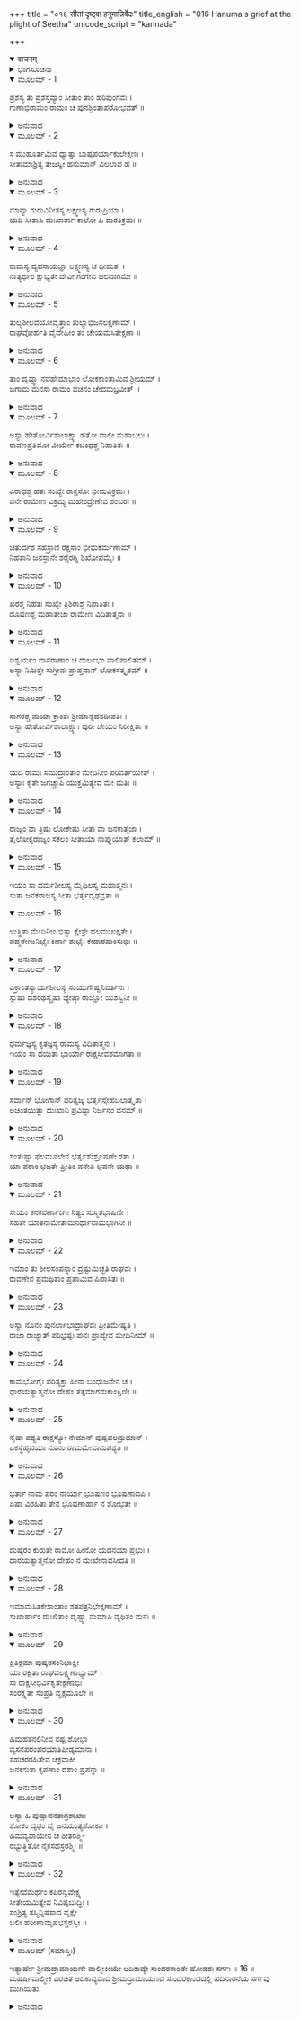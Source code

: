 +++
title = "०१६ सीतां दृष्ट्वा हनुमान्निर्वेदः"
title_english = "016 Hanuma s grief at the plight of Seetha"
unicode_script = "kannada"

+++
<details open><summary>वाचनम्</summary>

<div class="audioEmbed"  caption="श्रीराम-हरिसीताराममूर्ति-घनपाठिभ्यां वचनम्" src="https://archive.org/download/Ramayana-recitation-Sriram-harisItArAmamUrti-Ghanapaati-v2/Kanda_5/Kanda_5_SK-016-Hanuma_s_grief_at_the_plight_of_Seetha.mp3"></div>
</details>



<details><summary>ಭಾಗಸೂಚನಾ</summary>

ಹನುಮಂತನು ಸೀತಾದೇವಿಯ ಶೀಲ-ಸೌಂದರ್ಯಗಳನ್ನು ಮನಸ್ಸಿನಲ್ಲೇ ಶ್ಲಾಘಿಸುತ್ತಾ, ಅವಳ ಕಷ್ಟಕೊಟಲೆಗಳಿಗೆ ಮರುಗಿದುದು
</details>

<details open><summary>ಮೂಲಮ್ - 1</summary>

ಪ್ರಶಸ್ಯ ತು ಪ್ರಶಸ್ತವ್ಯಾಂ ಸೀತಾಂ ತಾಂ ಹರಿಪುಂಗವಃ ।  
ಗುಣಾಭಿರಾಮಂ ರಾಮಂ ಚ ಪುನಶ್ಚಿಂತಾಪರೋಭವತ್ ॥
</details>

<details><summary>ಅನುವಾದ</summary>

ಕಪಿಶ್ರೇಷ್ಠನಾದ ಹನುಮಂತನು ಪ್ರಶಂಸಾರ್ಹಳಾದ ಸೀತಾದೇವಿಯನ್ನು ಮತ್ತು ಸುಗುಣಾಭಿರಾಮನೂ, ಲೋಕವಂದಿತನೂ ಆದ ಶ್ರೀರಾಮನನ್ನು ಕೊಂಡಾಡಿದನು. ಒಡನೆಯೇ ಚಿಂತಾಮಗ್ನನಾದನು.॥1॥
</details>

<details open><summary>ಮೂಲಮ್ - 2</summary>

ಸ ಮುಹೂರ್ತಮಿವ ಧ್ಯಾತ್ವಾ ಬಾಷ್ಪಪರ್ಯಾಕುಲೇಕ್ಷಣಃ ।  
ಸೀತಾಮಾಶ್ರಿತ್ಯ ತೇಜಸ್ವೀ ಹನುಮಾನ್ ವಿಲಲಾಪ ಹ ॥
</details>

<details><summary>ಅನುವಾದ</summary>

ಮಹಾಧೈರ್ಯಶಾಲಿಯಾದ ಹನುಮಂತನು ಒಂದು ಕ್ಷಣಕಾಲ ಧ್ಯಾನಮಗ್ನನಾಗಿ ಸೀತೆಯ ಆಗಿನ ಪರಿಸ್ಥಿತಿಯನ್ನು ಕಂಡು, ಕಣ್ಣೀರು ತುಂಬಿ ಗಟ್ಟಿಯಾಗಿ ವಿಲಪಿಸತೊಡಗಿದನು.॥2॥
</details>

<details open><summary>ಮೂಲಮ್ - 3</summary>

ಮಾನ್ಯಾ ಗುರುವಿನೀತಸ್ಯ ಲಕ್ಷ್ಮಣಸ್ಯ ಗುರುಪ್ರಿಯಾ ।  
ಯದಿ ಸೀತಾಪಿ ದುಃಖಾರ್ತಾ ಕಾಲೋ ಹಿ ದುರತಿಕ್ರಮಃ ॥
</details>

<details><summary>ಅನುವಾದ</summary>

‘‘ಹೆಚ್ಚಾದ ವಿನಯ ವಿಧೇಯನಾದ ಲಕ್ಷ್ಮಣಸ್ವಾಮಿಗೆ ಪೂಜ್ಯಳಾದ ಅವನಣ್ಣನಾದ ಶ್ರೀರಾಮನಿಗೆ ಪ್ರಿಯಪತ್ನಿಯಾಗಿರುವ ಈ ಸೀತೆಯೂ ದುಃಖಪೀಡಿತಳಾಗುವುದೆಂದರೆ ಕಾಲವನ್ನು ಯಾರು ತಾನೇ ಮಿರಲು ಸಾಧ್ಯ?॥3॥
</details>

<details open><summary>ಮೂಲಮ್ - 4</summary>

ರಾಮಸ್ಯ ವ್ಯವಸಾಯಜ್ಞಾ ಲಕ್ಷ್ಮಣಸ್ಯ ಚ ಧೀಮತಃ ।  
ನಾತ್ಯರ್ಥಂ ಕ್ಷುಭ್ಯತೇ ದೇವೀ ಗಂಗೇವ ಜಲದಾಗಮೇ ॥
</details>

<details><summary>ಅನುವಾದ</summary>

ಮಹಾಪರಾಕ್ರಮಿಯಾದ ಶ್ರೀರಾಮನ ಶೌರ್ಯವನ್ನೂ, ಅಭಿಪ್ರಾಯವನ್ನೂ ಹಾಗೂ ಲಕ್ಷ್ಮಣನ ಎಣೆಯಿಲ್ಲದ ಪರಾಕ್ರಮವನ್ನು ತಿಳಿದಿರುವ ಸೀತಾದೇವಿಯು ವರ್ಷಾಕಾಲದಲ್ಲಿ ಮಹಾಪ್ರವಾಹ ಬಂದಾಗಲೂ ಗಂಗಾನದಿಯು ಕ್ಷೋಭೆಗೊಳ್ಳದಂತೆ ಅಧೀರಳಾಗಿಲ್ಲ.॥4॥
</details>

<details open><summary>ಮೂಲಮ್ - 5</summary>

ತುಲ್ಯಶೀಲವಯೋವೃತ್ತಾಂ ತುಲ್ಯಾಭಿಜನಲಕ್ಷಣಾಮ್ ।  
ರಾಘವೋರ್ಹತಿ ವೈದೇಹೀಂ ತಂ ಚೇಯಮಸಿತೇಕ್ಷಣಾ ॥
</details>

<details><summary>ಅನುವಾದ</summary>

ತನಗೆ ಸಮಾನವಾದ ಶೀಲ, ವಯಸ್ಸು, ಚಾರಿತ್ರ್ಯ ಹಾಗೂ ಸತ್ಕುಲ ಲಕ್ಷಣಗಳುಳ್ಳ ಶ್ರೀ ಸೀತಾದೇವಿಯನ್ನು ಪತ್ನಿಯಾಗಿ ಪಡೆಯಲು ನಿಶ್ಚಯವಾಗಿ ಶ್ರೀರಾಮನು ಯೋಗ್ಯನಾಗಿದ್ದಾನೆ. ಹಾಗೆಯೇ ತನಗೆ ಸಮಾನವಾದ ಶೀಲ, ವಯಸ್ಸು, ಚಾರಿತ್ರ್ಯ ಮತ್ತು ಕುಲ-ಲಕ್ಷಣಗಳುಳ್ಳ ಶ್ರೀರಾಮನನ್ನು ಪತಿಯಾಗಿ ಪಡೆಯಲು ಕನ್ನೆದಿಲೆಯಂತೆ ಕಪ್ಪಾದ ಕಣ್ಣುಗಳುಳ್ಳ ವೈದೇಹಿಯೂ ಯೋಗ್ಯಳಾಗಿದ್ದಾಳೆ.’’॥5॥
</details>

<details open><summary>ಮೂಲಮ್ - 6</summary>

ತಾಂ ದೃಷ್ಟ್ವಾ ನವಹೇಮಾಭಾಂ ಲೋಕಕಾಂತಾಮಿವ ಶ್ರೀಯಮ್ ।  
ಜಗಾಮ ಮನಸಾ ರಾಮಂ ವಚನಂ ಚೇದಮಬ್ರವೀತ್ ॥
</details>

<details><summary>ಅನುವಾದ</summary>

ಪುಟಕ್ಕಿಟ್ಟ ಚಿನ್ನದಂತೆ ಶೋಭಿಸುತ್ತಿರುವ, ಲಕ್ಷ್ಮೀದೇವಿಯಂತೆ ಲೋಕಮನೋಹರಳಾದ ಆ ಸೀತಾದೇವಿಯನ್ನು ನೋಡಿ, ಮನಸ್ಸಿನಲ್ಲೇ ಶ್ರೀರಾಮನನ್ನೇ ಧ್ಯಾನಿಸುತ್ತಾ ಹನುಮಂತನು ಪುನಃ ಹೀಗೆ ಹೇಳಿಕೊಂಡನು.॥6॥
</details>

<details open><summary>ಮೂಲಮ್ - 7</summary>

ಅಸ್ಯಾ ಹೇತೋರ್ವಿಶಾಲಾಕ್ಷ್ಯಾ ಹತೋ ವಾಲೀ ಮಹಾಬಲಃ ।  
ರಾವಣಪ್ರತಿಮೋ ವೀರ್ಯೇ ಕಬಂಧಶ್ಚ ನಿಪಾತಿತಃ ॥
</details>

<details><summary>ಅನುವಾದ</summary>

ವಿಶಾಲನೇತ್ರೆಯಾದ ಇವಳ ಸಲುವಾಗಿಯೇ ಮಹಾಬಲಿಷ್ಠನಾದ ವಾಲಿಯ ಸಂಹಾರವಾಯಿತು. ಪರಾಕ್ರಮದಲ್ಲಿ ರಾವಣನಿಗೆ ಸಮಾನವಾಗಿದ್ದ ಕಬಂಧನೂ ಕೂಡ ಹತನಾದನು.॥7॥
</details>

<details open><summary>ಮೂಲಮ್ - 8</summary>

ವಿರಾಧಶ್ಚ ಹತಃ ಸಂಖ್ಯೇ ರಾಕ್ಷಸೋ ಭೀಮವಿಕ್ರಮಃ ।  
ವನೇ ರಾಮೇಣ ವಿಕ್ರಮ್ಯ ಮಹೇಂದ್ರೇಣೇವ ಶಂಬರಃ ॥
</details>

<details><summary>ಅನುವಾದ</summary>

ಮಹೇಂದ್ರನು ಶಂಬರನನ್ನು ಸಂಹರಿಸುವಂತೆ, ಮಹಾಪರಾಕ್ರಮಿಯಾದ ಶ್ರೀರಾಮನು ಅರಣ್ಯದಲ್ಲಿ ಭಯಂಕರ ಪರಾಕ್ರಮಿಯಾದ ವಿರಾಧನನ್ನು ಯುದ್ಧದಲ್ಲಿ ಸಂಹರಿಸಿದನು.॥8॥
</details>

<details open><summary>ಮೂಲಮ್ - 9</summary>

ಚತುರ್ದಶ ಸಹಸ್ರಾಣಿ ರಕ್ಷಸಾಂ ಭೀಮಕರ್ಮಣಾಮ್ ।  
ನಿಹತಾನಿ ಜನಸ್ಥಾನೇ ಶರೈರಗ್ನಿ ಶಿಖೋಪಮೈಃ ॥
</details>

<details><summary>ಅನುವಾದ</summary>

ಜನಸ್ಥಾನದಲ್ಲಿ ಭಯಂಕರಕರ್ಮಿಗಳಾದ ಹದಿನಾಲ್ಕು ಸಾವಿರ ರಾಕ್ಷಸರು ಶ್ರೀರಾಮನ ಅಗ್ನಿಜ್ವಾಲೆಗೆ ಸಮಾನವಾದ ಬಾಣಗಳಿಗೆ ಬಲಿಯಾದರು.॥9॥
</details>

<details open><summary>ಮೂಲಮ್ - 10</summary>

ಖರಶ್ಚ ನಿಹತಃ ಸಂಖ್ಯೇ ತ್ರಿಶಿರಾಶ್ಚ ನಿಪಾತಿತಃ ।  
ದೂಷಣಶ್ಚ ಮಹಾತೇಜಾ ರಾಮೇಣ ವಿದಿತಾತ್ಮನಾ ॥
</details>

<details><summary>ಅನುವಾದ</summary>

ಜಗದ್ವಿಖ್ಯಾತನಾದ ಶ್ರೀರಾಮನಿಂದ ಸಮರಾಂಗಣದಲ್ಲಿ ಖರನೂ, ತ್ರಿಶಿರನೂ ಮಣ್ಣುಗೂಡಿದರು. ಯುದ್ಧವೀರನಾದ ದೂಷಣನೂ ನೆಲಸಮನಾದನು.॥10॥
</details>

<details open><summary>ಮೂಲಮ್ - 11</summary>

ಐಶ್ವರ್ಯಂ ವಾನರಾಣಾಂ ಚ ದುರ್ಲಭಂ ವಾಲಿಪಾಲಿತಮ್ ।  
ಅಸ್ಯಾ ನಿಮಿತ್ತೇ ಸುಗ್ರೀವಃ ಪ್ರಾಪ್ತವಾನ್ ಲೋಕಸತ್ಕೃತಮ್ ॥
</details>

<details><summary>ಅನುವಾದ</summary>

ವಾಲಿಯಿಂದ ರಕ್ಷಿಸಲ್ಪಡುತ್ತಿದ್ದ, ಇತರರಿಂದ ಹೊಂದಲು ಅಶಕ್ಯವಾದ, ಲೋಕ ಪ್ರಸಿದ್ಧವಾದ ವಾನರರ ಅತುಳೈಶ್ವರ್ಯವನ್ನು ಇವಳ ನಿಮಿತ್ತದಿಂದಲೇ ಸುಗ್ರೀವನು ಪಡೆದುಕೊಂಡನು.॥11॥
</details>

<details open><summary>ಮೂಲಮ್ - 12</summary>

ಸಾಗರಶ್ಚ ಮಯಾ ಕ್ರಾಂತಃ ಶ್ರೀಮಾನ್ನದನದೀಪತಿಃ ।  
ಅಸ್ಯಾ ಹೇತೋರ್ವಿಶಾಲಾಕ್ಷ್ಯಾಃ ಪುರೀ ಚೇಯಂ ನಿರೀಕ್ಷಿತಾ ॥
</details>

<details><summary>ಅನುವಾದ</summary>

ವಿಶಾಲಾಕ್ಷಿಯಾದ ಇವಳಿಗಾಗಿಯೇ ನಾನು ನದಿ-ನದಗಳಿಗೆ ಒಡೆಯನೂ, ರತ್ನಾಕರನೂ ಆದ ಸಮುದ್ರವನ್ನು ಲಂಘಿಸಿ ಬಂದು ಈ ಲಂಕಾಪಟ್ಟಣವನ್ನು ನೋಡಿದೆನು.॥12॥
</details>

<details open><summary>ಮೂಲಮ್ - 13</summary>

ಯದಿ ರಾಮಃ ಸಮುದ್ರಾಂತಾಂ ಮೇದಿನೀಂ ಪರಿವರ್ತಯೇತ್ ।  
ಅಸ್ಯಾಃ ಕೃತೇ ಜಗಚ್ಚಾಪಿ ಯುಕ್ತಮಿತ್ಯೇವ ಮೇ ಮತಿಃ ॥
</details>

<details><summary>ಅನುವಾದ</summary>

ಒಂದು ವೇಳೆ ಈ ಸೀತಾ ದೇವಿಗಾಗಿ ಶ್ರೀರಾಮನು ಸಮುದ್ರಾಂತವಾದ ಈ ಭೂಮಂಡಲವೇ ಅಲ್ಲ, ಸಕಲಲೋಕಗಳನ್ನು ತಲೆಕೆಳಗಾಗಿ ಮಾಡಿದರೂ ಅದು ಯುಕ್ತವೆಂದೇ ನನ್ನ ಭಾವನೆಯಾಗಿದೆ.॥13॥
</details>

<details open><summary>ಮೂಲಮ್ - 14</summary>

ರಾಜ್ಯಂ ವಾ ತ್ರಿಷು ಲೋಕೇಷು ಸೀತಾ ವಾ ಜನಕಾತ್ಮಜಾ ।  
ತ್ರೈಲೋಕ್ಯರಾಜ್ಯಂ ಸಕಲಂ ಸೀತಾಯಾ ನಾಪ್ನುಯಾತ್ ಕಲಾಮ್ ॥
</details>

<details><summary>ಅನುವಾದ</summary>

ಶ್ರೀರಾಮನಿಗೆ ಮೂರು ಲೋಕಗಳ ಆಧಿಪತ್ಯವನ್ನು ಪಡೆಯುವುದು ಮುಖ್ಯವೋ? ಜನಕಾತ್ಮಜೆಯಾದ ಸೀತಾದೇವಿಯನ್ನು ಹೊಂದುವುದು ಮುಖ್ಯವೋ? ಎಂದು ಆಲೋಚಿಸಿದರೆ ತ್ರಿಲೋಕಾಧಿಪತ್ಯವು ಸೀತಾಪ್ರಾಪ್ತಿಯ ಮುಂದೆ ಹದಿನಾರನೆಯ ಒಂದು ಅಂಶಕ್ಕೂ ಕೂಡ ಸರಿಯಾಗಲಾರದು.॥14॥
</details>

<details open><summary>ಮೂಲಮ್ - 15</summary>

ಇಯಂ ಸಾ ಧರ್ಮಶೀಲಸ್ಯ ಮೈಥಿಲಸ್ಯ ಮಹಾತ್ಮನಃ ।  
ಸುತಾ ಜನಕರಾಜಸ್ಯ ಸೀತಾ ಭರ್ತೃದೃಢವ್ರತಾ ॥
</details>

<details open><summary>ಮೂಲಮ್ - 16</summary>

ಉತ್ಥಿತಾ ಮೇದಿನೀಂ ಭಿತ್ವಾ ಕ್ಷೇತ್ರೇ ಹಲಮುಖಕ್ಷತೇ ।  
ಪದ್ಮರೇಣುನಿಭೈಃ ಕಿರ್ಣಾ ಶುಭೈಃ ಕೇದಾರಪಾಂಸುಭಿಃ ॥
</details>

<details><summary>ಅನುವಾದ</summary>

ಧರ್ಮಶೀಲನೂ, ಮಹಾತ್ಮನೂ ಆದ ಮಿಥಿಲಾಧಿಪತಿ ಜನಕ ಮಹಾರಾಜನು ಯಜ್ಞನಿಮಿತ್ತವಾಗಿ ಭೂಮಿಯನ್ನು ಊಳುತ್ತಿದ್ದಾಗ ಪದ್ಮಪರಾಗದಂತೆ ಶುಭಕರ ಧೂಳಿನಿಂದ ಉದಿಸಿದ ಅಯೋನಿಜೆಯಾದ ಜನಕನ ಮಗಳೂ, ಪತಿಯನ್ನೇ ದೃಢವಾಗಿ ಆಶ್ರಯಿಸಿರುವ ಮಹಾಪತಿವ್ರತೆಯಾದ ಸೀತೆಯು ಇವಳೇ ಆಗಿದ್ದಾಳೆ.॥15-16॥
</details>

<details open><summary>ಮೂಲಮ್ - 17</summary>

ವಿಕ್ರಾಂತಸ್ಯಾರ್ಯಶೀಲಸ್ಯ ಸಂಯುಗೇಷ್ವನಿವರ್ತಿನಃ ।  
ಸ್ನುಷಾ ದಶರಥಸ್ಯೈಷಾ ಜ್ಯೇಷ್ಠಾ ರಾಜ್ಞೋ ಯಶಸ್ವಿನೀ ॥
</details>

<details><summary>ಅನುವಾದ</summary>

ಮಹಾಪರಾಕ್ರಮಿಯಾದ ಆರ್ಯರ ಗುಣ-ಶೀಲಗಳನ್ನೇ ಮೈಗುಡಿಸಿಕೊಂಡಿದ್ದ, ಯುದ್ಧಗಳಲ್ಲಿ ಎಂದೂ ಹಿಂಜರಿಯದೆ ಕೆಚ್ಚಿನಿಂದ ಶತ್ರುಗಳೊಡನೆ ಹೋರಾಡುತ್ತಿದ್ದ ದಶರಥಮಹಾರಾಜನ ಹಿರಿಯ ಸೊಸೆ ಇವಳೇ ಅಲ್ಲವೇ?॥17॥
</details>

<details open><summary>ಮೂಲಮ್ - 18</summary>

ಧರ್ಮಜ್ಞಸ್ಯ ಕೃತಜ್ಞಸ್ಯ ರಾಮಸ್ಯ ವಿದಿತಾತ್ಮನಃ ।  
ಇಯಂ ಸಾ ದಯಿತಾ ಭಾರ್ಯಾ ರಾಕ್ಷಸೀವಶಮಾಗತಾ ॥
</details>

<details><summary>ಅನುವಾದ</summary>

ಧರ್ಮಜ್ಞನೂ, ಮಾಡಿದ ಉಪಕಾರವನ್ನು ಎಂದೂ ಮರೆಯದವನೂ, ಆತ್ಮಜ್ಞಾನಿಯೂ ಆದ ಶ್ರೀರಾಮನಿಗೆ ಪ್ರಾಣಪ್ರಿಯಳೂ, ಧರ್ಮಪತ್ನಿಯೂ ಆದ ಸೀತಾದೇವಿಯು ಇಂದು ರಾಕ್ಷಸಿಯರ ಮಧ್ಯದಲ್ಲಿ ಇರುವಳಲ್ಲ?॥18॥
</details>

<details open><summary>ಮೂಲಮ್ - 19</summary>

ಸರ್ವಾನ್ ಭೋಗಾನ್ ಪರಿತ್ಯಜ್ಯ ಭರ್ತೃಸ್ನೇಹಬಲಾತ್ಕೃತಾ ।  
ಅಚಿಂತಯಿತ್ವಾ ದುಃಖಾನಿ ಪ್ರವಿಷ್ಟಾ ನಿರ್ಜನಂ ವನಮ್ ॥
</details>

<details><summary>ಅನುವಾದ</summary>

ಸಾಧ್ವಿಯಾದ ಇವಳು ಪತಿಯ ಪ್ರೇಮಬಲದಿಂದ ಆಕರ್ಷಿತಳಾಗಿ ಸಕಲ ವಿಧವಾದ ರಾಜಭೋಗಗಳನ್ನು ಪರಿತ್ಯಜಿಸಿ ವನವಾಸ ಕಷ್ಟಗಳನ್ನು ಲೆಕ್ಕಿಸದೆ, ನಿರ್ಜನವಾದ ಅರಣ್ಯಕ್ಕೆ ಪತಿಯೊಡನೆ ಬಂದವಳು.॥19॥
</details>

<details open><summary>ಮೂಲಮ್ - 20</summary>

ಸಂತುಷ್ಟಾ  ಫಲಮೂಲೇನ ಭರ್ತೃಶುಶ್ರೂಷಣೇ  ರತಾ ।  
ಯಾ ಪರಾಂ ಭಜತೇ ಪ್ರೀತಿಂ ವನೇಪಿ ಭವನೇ ಯಥಾ ॥
</details>

<details><summary>ಅನುವಾದ</summary>

ಪತಿಸೇವಾ ಪರಾಯಣೆಯೂ, ಅರಣ್ಯದಲ್ಲಿ ಸಿಗುವ ಫಲ-ಮೂಲಾದಿಗಳಿಂದಲೇ ಸಂತುಷ್ಟಳಾಗುತ್ತಿದ್ದ, ಶ್ರೀರಾಮನೊಡನೆ ಪರಮ ಪ್ರೀತಿಯಿಂದ ಅರಮನೆಯನ್ನು ಬಿಟ್ಟು ಗೊಂಡಾರಣ್ಯವನ್ನು ಸೇರಿದ ಆ ಸೀತೆಯು ಇವಳೇ.॥20॥
</details>

<details open><summary>ಮೂಲಮ್ - 21</summary>

ಸೇಯಂ ಕನಕವರ್ಣಾಂಗೀ ನಿತ್ಯಂ ಸುಸ್ಮಿತಭಾಷಿಣೀ ।  
ಸಹತೇ ಯಾತನಾಮೇತಾಮನರ್ಥಾನಾಮಭಾಗಿನೀ ॥
</details>

<details><summary>ಅನುವಾದ</summary>

ಯಾವಾಗಲೂ ಮುಗುಳ್ನಗೆಯಿಂದಲೇ ಮಾತನಾಡುವ ಪುತ್ಥಳಿ ಬೊಂಬೆಯಂತಿರುವ, ಯಾವುದೇ ಸಣ್ಣ ಕಷ್ಟಗಳಿಗೂ ಭಾಗಿಯಾಗಲು ಯೋಗ್ಯಳಲ್ಲದ ಸೀತಾದೇವಿಯು ರಾಕ್ಷಸಿಯರು ಕೊಡುತ್ತಿರುವ ಉಪಟಳವನ್ನು ಸಹಿಸಿಕೊಂಡಿದ್ದಾಳೆ.॥21॥
</details>

<details open><summary>ಮೂಲಮ್ - 22</summary>

ಇಮಾಂ ತು ಶೀಲಸಂಪನ್ನಾಂ ದ್ರಷ್ಟುಮಿಚ್ಛತಿ ರಾಘವಃ ।  
ರಾವಣೇನ ಪ್ರಮಥಿತಾಂ ಪ್ರಪಾಮಿವ ಪಿಪಾಸಿತಃ ॥
</details>

<details><summary>ಅನುವಾದ</summary>

ದುಷ್ಟನಾದ ರಾವಣನು ಕೊಡುತ್ತಿರುವ ಎಲ್ಲ ಕಷ್ಟಗಳನ್ನು ಸಹಿಸಿಕೊಂಡು, ತನ್ನ ಶೀಲಸಂಪತ್ತನ್ನು ಸಂರಕ್ಷಿಸಿಕೊಂಡು ಇರುವ ಈ ಸೀತಾದೇವಿಯನ್ನು ನೋಡಲು ಬಾಯಾರಿದವನು ಅರವಟ್ಟಿಗೆಯನ್ನು ಅರಸಿಕೊಂಡು ಹೋಗುವನಂತೆ, ಶ್ರೀರಾಮನು ಕಾತರನಾಗಿದ್ದಾನೆ.॥22॥
</details>

<details open><summary>ಮೂಲಮ್ - 23</summary>

ಅಸ್ಯಾ ನೂನಂ ಪುನರ್ಲಾಭಾದ್ರಾಘವಃ ಪ್ರೀತಿಮೇಷ್ಯತಿ ।  
ರಾಜಾ ರಾಜ್ಯಾತ್ ಪರಿಭ್ರಷ್ಟಃ ಪುನಃ ಪ್ರಾಪ್ಯೇವ ಮೇದಿನೀಮ್ ॥
</details>

<details><summary>ಅನುವಾದ</summary>

ರಾಜ್ಯಭ್ರಷ್ಟನಾದ ರಾಜನು ಪುನಃ ತನ್ನ ರಾಜ್ಯವನ್ನು ಪಡೆದುಕೊಂಡಾಗ ಸಂತೋಷ ಪಡುವಂತೆ ಶ್ರೀರಾಮನು ಸೀತಾದೇವಿಯನ್ನು ಮರಳಿ ಪಡೆದಾಗ ಬಹಳವಾಗಿ ಸಂತೋಷ ಪಡುವನು.॥23॥
</details>

<details open><summary>ಮೂಲಮ್ - 24</summary>

ಕಾಮಭೋಗೈಃ ಪರಿತ್ಯಕ್ತಾ ಹೀನಾ ಬಂಧುಜನೇನ ಚ ।  
ಧಾರಯತ್ಯಾತ್ಮನೋ ದೇಹಂ ತತ್ಸಮಾಗಮಕಾಂಕ್ಷಿಣೀ ॥
</details>

<details><summary>ಅನುವಾದ</summary>

ಕರ್ಮೋಪಭೋಗಗಳೆಲ್ಲವನ್ನು ಪರಿತ್ಯಜಿಸಿ, ಬಂಧುಜನರಿಂದ ದೂರವಾದ ಇವಳು ಶ್ರೀರಾಮನ ಆಗಮನವನ್ನೇ ನಿರಿಕ್ಷಿಸುತ್ತಾ ತನ್ನ ದೇಹವನ್ನು ಧರಿಸಿಕೊಂಡಿದ್ದಾಳೆ.॥24॥
</details>

<details open><summary>ಮೂಲಮ್ - 25</summary>

ನೈಷಾ ಪಶ್ಯತಿ ರಾಕ್ಷಸ್ಯೋ ನೇಮಾನ್ ಪುಷ್ಪಫಲದ್ರುಮಾನ್ ।  
ಏಕಸ್ಥಹೃದಯಾ ನೂನಂ ರಾಮಮೇವಾನುಪಶ್ಯತಿ ॥
</details>

<details><summary>ಅನುವಾದ</summary>

ಸಾಧ್ವಿಯಾದ ಇವಳು ಸುತ್ತಲೂ ಇರುವ ರಾಕ್ಷಸಿಯರನ್ನಾಗಲೀ, ಫಲ-ಪುಷ್ಪಗಳಿಂದ ಸಮೃದ್ಧವಾದ ಸುಂದರ ವೃಕ್ಷಗಳನ್ನಾಗಲಿ ನೊಡುತ್ತಲೇ ಇಲ್ಲ. ಶ್ರೀರಾಮನಲ್ಲೇ ಅನನ್ಯಚಿತ್ತಳಾಗಿ ಹೃನ್ಮಂದಿರಗಳಲ್ಲಿ ಶ್ರೀರಾಮನನ್ನೇ ಎಲ್ಲ ಕಾಲಗಳಲ್ಲಿಯೂ ನೋಡುತ್ತಿದ್ದಾಳೆ. ॥25॥
</details>

<details open><summary>ಮೂಲಮ್ - 26</summary>

ಭರ್ತಾ ನಾಮ ಪರಂ ನಾರ್ಯಾ ಭೂಷಣಂ ಭೂಷಣಾದಪಿ ।  
ಏಷಾ ವಿರಹಿತಾ ತೇನ ಭೂಷಣಾರ್ಹಾ ನ ಶೋಭತೇ ॥
</details>

<details><summary>ಅನುವಾದ</summary>

ಹೆಂಗಸಿಗೆ ಇತರ ಎಲ್ಲ ಆಭರಣಗಳಿಗಿಂತಲೂ ಪತಿಯೇ ಪರಮ ಶ್ರೇಷ್ಠವಾದ ಆಭರಣವು. ಆಭರಣಗಳಿಂದ ಶೋಭಿಸ ಬೇಕಾಗಿರುವ ಇವಳು ಪತಿಯೆಂಬ ಆ ಆಭರಣದಿಂದ ರಹಿತಳಾಗಿ ಶೋಭಿಸುತ್ತಿಲ್ಲ.॥26॥
</details>

<details open><summary>ಮೂಲಮ್ - 27</summary>

ದುಷ್ಕರಂ ಕುರುತೇ ರಾಮೋ ಹೀನೋ ಯದನಯಾ ಪ್ರಭುಃ ।  
ಧಾರಯತ್ಯಾತ್ಮನೋ ದೇಹಂ ನ ದುಃಖೇನಾವಸೀದತಿ ॥
</details>

<details><summary>ಅನುವಾದ</summary>

ಇಂತಹ ಸಾಧ್ವೀಮಣಿಯಿಂದ ವಿಹೀನನಾಗಿರುವ ಶ್ರೀರಾಮನು ವಿರಹ ದುಃಖದಿಂದ ವಿನಾಶಹೊಂದದೆ ತನ್ನ ದೇಹವನ್ನು ಇನ್ನು ಧರಿಸಿಕೊಂಡಿರುವನು. ನಿಶ್ಚಯವಾಗಿಯೂ ಶ್ರೀರಾಮನು ಅತ್ಯಂತ ದುಷ್ಕರವಾದ ಕಾರ್ಯವನ್ನೇ ಮಾಡುತ್ತಿದ್ದಾನೆ.॥27॥
</details>

<details open><summary>ಮೂಲಮ್ - 28</summary>

ಇಮಾಮಸಿತಕೇಶಾಂತಾಂ ಶತಪತ್ರನಿಭೇಕ್ಷಣಾಮ್ ।  
ಸುಖಾರ್ಹಾಂ ದುಃಖಿತಾಂ ದೃಷ್ಟ್ವಾ ಮಮಾಪಿ ವ್ಯಥಿತಂ ಮನಃ ॥
</details>

<details><summary>ಅನುವಾದ</summary>

ಕಪ್ಪಾದ ಕೂದಲುಗಳನ್ನು ಹೊಂದಿರುವ ತಾವರೆಯಂತೆ ಕಣ್ಣುಗಳುಳ್ಳ, ಶ್ರೀರಾಮನನ್ನೇ ಸೇರಿ ಸುಖಪಡಲು ಯೋಗ್ಯಳಾಗಿರುವ ಇವಳು ರಾಕ್ಷಸಿಯರ ಮಧ್ಯದಲ್ಲಿ ದುಃಖಿತಳಾಗಿರುವುದನ್ನು ನೋಡಿ ನನ್ನ ಮನಸ್ಸು ಕೂಡ ವ್ಯಥೆಗೊಂಡಿದೆ. ಅಂತಿರುವಾಗ ಪರಮ ದಯಾಳುವಾದ ಶ್ರೀರಾಮನ ವಿಷಯದಲ್ಲಿ ಹೇಳುವುದೇನಿದೆ?॥28॥
</details>

<details open><summary>ಮೂಲಮ್ - 29</summary>

ಕ್ಷಿತಿಕ್ಷಮಾ ಪುಷ್ಕರಸಂನಿಭಾಕ್ಷೀ  
ಯಾ ರಕ್ಷಿತಾ ರಾಘವಲಕ್ಷ್ಮಣಾಭ್ಯಾಮ್ ।  
ಸಾ ರಾಕ್ಷಸೀಭಿರ್ವಿಕೃತೇಕ್ಷಣಾಭಿಃ  
ಸಂರಕ್ಷ್ಯತೇ ಸಂಪ್ರತಿ ವೃಕ್ಷಮೂಲೇ ॥
</details>

<details><summary>ಅನುವಾದ</summary>

ಭೂದೇವಿಯಂತೆ ಕ್ಷಮಾಗುಣವುಳ್ಳ ಕಮಲಸದೃಶವಾದ ಕಣ್ಣುಗಳುಳ್ಳ, ರಾಮ-ಲಕ್ಷ್ಮಣರಿಂದ ರಕ್ಷಿಸಲ್ಪಡುತ್ತಿದ್ದ, ಇವಳೀಗ ವೃಕ್ಷಮೂಲದಲ್ಲಿ ವಿಕಾರವಾದ ಕಣ್ಣುಗಳುಳ್ಳ ರಾಕ್ಷಸಿಯರ ಕಾವಲಿನಲ್ಲಿದ್ದು ದೀನಳಾಗಿದ್ದಾಳೆ.॥29॥
</details>

<details open><summary>ಮೂಲಮ್ - 30</summary>

ಹಿಮಹತನಲಿನೀವ ನಷ್ಟ ಶೋಭಾ  
ವ್ಯಸನಪರಂಪರಯಾತಿಪೀಡ್ಯಮಾನಾ ।  
ಸಹಚರರಹಿತೇವ ಚಕ್ರವಾಕೀ  
ಜನಕಸುತಾ ಕೃಪಣಾಂ ದಶಾಂ ಪ್ರಪನ್ನಾ ॥
</details>

<details><summary>ಅನುವಾದ</summary>

ಹಿಮಪಾತದಿಂದ ನಲುಗಿಹೋದ ಕಮಲದ ಬಳ್ಳಿಯಂತೆ ಶೋಭಾರಹಿತಳಾಗಿರುವ ಕಷ್ಟಪರಂಪರೆಯಿಂದ ಪೀಡಿತಳಾದ ಜಾನಕಿಯು, ಸಹಚರನಿಂದ ಅಗಲಿದ ಹೆಣ್ಣು ಚಕ್ರವಾಕದಂತೆ ದೈನ್ಯಾವಸ್ಥೆಯನ್ನು ಹೊಂದಿದ್ದಾಳೆ.॥30॥
</details>

<details open><summary>ಮೂಲಮ್ - 31</summary>

ಅಸ್ಯಾ ಹಿ ಪುಷ್ಪಾವನತಾಗ್ರಶಾಖಾಃ  
ಶೋಕಂ ದೃಢಂ ವೈ ಜನಯಂತ್ಯಶೋಕಾಃ ।  
ಹಿಮವ್ಯಪಾಯೇನ ಚ ಶೀತರಶ್ಮಿ-  
ರಭ್ಯುತ್ಥಿತೋ ನೈಕಸಹಸ್ರರಶ್ಮಿಃ ॥
</details>

<details><summary>ಅನುವಾದ</summary>

ಪುಷ್ಪಗಳ ಭಾರದಿಂದ ಬಗ್ಗಿರುವ ರೆಂಬೆಗಳುಳ್ಳ ಅಶೋಕವೃಕ್ಷಗಳು ಈಕೆಗೆ ಶೋಕವನ್ನು ಹೆಚ್ಚಿಸುತ್ತವೆ. ವಸಂತ ನಿಂದೊಡಗೂಡಿದ ಚಂದ್ರನು ಸಾವಿರಾರು ಕಿರಣಗಳಿಂದ ಕೂಡಿ ಶೀತರಶ್ಮಿಗಳನ್ನು ಪಸರಿಸುತ್ತಾ ಈ ಸೀತಾದೇವಿಗೆ ಅತ್ಯಂತ ದಾರುಣವಾದ ವಿರಹ ಶೋಕವನ್ನು ಇಮ್ಮಡಿಗೊಳಿಸುತ್ತಿದ್ದಾನೆ.॥31॥
</details>

<details open><summary>ಮೂಲಮ್ - 32</summary>

ಇತ್ಯೇವಮರ್ಥಂ ಕಪಿರನ್ವವೇಕ್ಷ್ಯ  
ಸೀತೇಯಮಿತ್ಯೇವ ನಿವಿಷ್ಟಬುದ್ಧಿಃ ।  
ಸಂಶ್ರಿತ್ಯ ತಸ್ಮಿನ್ನಿಷಸಾದ ವೃಕ್ಷೇ  
ಬಲೀ ಹರೀಣಾಮೃಷಭಸ್ತರಸ್ವೀ ॥
</details>

<details><summary>ಅನುವಾದ</summary>

ಹೆಚ್ಚಿನ ಬಲಶಾಲಿಯೂ, ಕಪಿಶ್ರೇಷ್ಠನೂ, ಮಹಾವೀರನೂ, ಆದ ಹನುಮಂತನು ಹೀಗೆ ಯೋಚಿಸುತ್ತಾ - ‘ಇವಳು ಸೀತೆಯೇ ಸರಿ’ ಎಂದು ಬುದ್ಧಿಯಿಂದ ನಿಶ್ಚಯಿಸಿ ಆ ಶಿಂಶುಪಾವೃಕ್ಷದಲ್ಲಿಯೇ ಅಡಗಿ ಕುಳಿತನು.॥32॥
</details>

<details open><summary>ಮೂಲಮ್ (ಸಮಾಪ್ತಿಃ)</summary>

ಇತ್ಯಾರ್ಷೇ ಶ್ರೀಮದ್ರಾಮಾಯಣೇ ವಾಲ್ಮೀಕೀಯೇ ಆದಿಕಾವ್ಯೇ ಸುಂದರಕಾಂಡೇ ಷೋಡಶಃ ಸರ್ಗಃ ॥ 16 ॥  
ಮಹರ್ಷಿವಾಲ್ಮೀಕಿ ವಿರಚಿತ ಆದಿಕಾವ್ಯವಾದ ಶ್ರೀಮದ್ರಾಮಾಯಣದ ಸುಂದರಕಾಂಡದಲ್ಲಿ ಹದಿನಾರನೆಯ ಸರ್ಗವು ಮುಗಿಯಿತು.
</details>

<details><summary>ಅನುವಾದ</summary>


</details>
